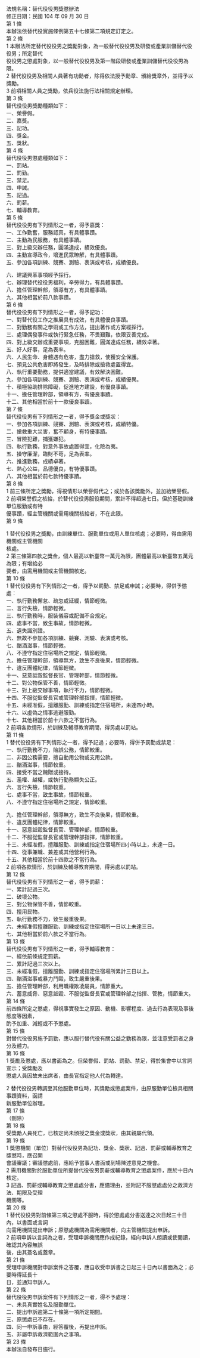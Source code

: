 法規名稱：替代役役男獎懲辦法  
修正日期：民國 104 年 09 月 30 日  
第 1 條  
本辦法依替代役實施條例第五十七條第二項規定訂定之。  
第 2 條  
1 本辦法所定替代役役男之獎勵對象，為一般替代役役男及研發或產業訓儲替代役役男；所定替代  
役役男之懲處對象，以一般替代役役男及第一階段研發或產業訓儲替代役役男為限。  
2 替代役役男及相關人員著有功勳者，除得依法授予勳章、頒給獎章外，並得予以獎勵。  
3 前項相關人員之獎勵，依兵役法施行法相關規定辦理。  
第 3 條  
替代役役男獎勵種類如下：  
一、榮譽假。  
二、嘉獎。  
三、記功。  
四、獎金。  
五、獎狀。  
第 4 條  
替代役役男懲處種類如下：  
一、罰站。  
二、罰勤。  
三、禁足。  
四、申誡。  
五、記過。  
六、罰薪。  
七、輔導教育。  
第 5 條  
替代役役男有下列情形之一者，得予嘉獎：  
一、工作勤奮，服務認真，有具體事蹟。  
二、主動為民服務，有具體事蹟。  
三、對上級交辦任務，圓滿達成，績效優良。  
四、主動宣導政令，增進民眾瞭解，有具體事蹟。  
五、參加各項訓練、競賽、測驗、表演或考核，成績優良。  


六、建議興革事項經予採行。  
七、辦理替代役役男福利，辛勞得力，有具體事蹟。  
八、擔任管理幹部，領導有方，有具體事蹟。  
九、其他相當於前八款事蹟。  
第 6 條  
替代役役男有下列情形之一者，得予記功：  
一、對替代役工作之推展具有成效，有具體優良事蹟。  
二、對勤務有關之學術或工作方法，提出著作或方案經採行。  
三、處理偶發事件或執行緊急任務，不畏艱難，依限妥善完成。  
四、對上級交辦或重要事項，克服困難，圓滿達成任務，績效卓著。  
五、好人好事，足為表率。  
六、人民生命、身體遇有危害，盡力搶救，使獲安全保護。  
七、預見公共危害即將發生，及時排除或搶救處置得宜。  
八、執行重要勤務，提供適當建議，有效解決困難。  
九、參加各項訓練、競賽、測驗、表演或考核，成績優異。  
十、積極協助排除障礙，促進地方建設，有優良事蹟。  
十一、擔任管理幹部，領導有方，有優良事蹟。  
十二、其他相當於前十一款優良事蹟。  
第 7 條  
替代役役男有下列情形之一者，得予獎金或獎狀：  
一、參加各項訓練、競賽、測驗、表演或考核，成績特優。  
二、搶救重大災害，奮不顧身，有特優事蹟。  
三、冒險犯難，捕獲嫌犯。  
四、執行勤務，對意外事故處置得宜，化險為夷。  
五、操守廉潔，臨財不苟，足為表率。  
六、推進勤務，成績卓著。  
七、熱心公益，品德優良，有特優事蹟。  
八、其他相當於前七款特優事蹟。  
第 8 條  
1 前三條所定之獎勵，得視情形以榮譽假代之；或於各該獎勵外，並加給榮譽假。  
2 前項榮譽假之核給，於替代役役男服役期間，累計不得超過七日。但於基礎訓練單位服勤或有特  
優事蹟，經主管機關或需用機關核給者，不在此限。  
第 9 條  


1 替代役役男之獎勵，由訓練單位、服勤單位或用人單位核處；必要時，得由需用機關或主管機關  
核處。  
2 第三條第四款之獎金，個人最高以新臺幣一萬元為限，團體最高以新臺幣五萬元為限；有增給必  
要者，由需用機關或主管機關核定。  
第 10 條  
1 替代役役男有下列情形之一者，得予以罰勤、禁足或申誡；必要時，得併予懲處：  
一、執行勤務懈怠、疏忽或延緩，情節輕微。  
二、言行失檢，情節輕微。  
三、執行勤務時，服裝儀容或配備不合規定。  
四、處事不當，致生事故，情節輕微。  
五、遺失識別證。  
六、無故不參加各項訓練、競賽、測驗、表演或考核。  
七、酗酒滋事，情節輕微。  
八、不遵守指定住宿場所之規定，情節輕微。  
九、擔任管理幹部，領導無方，致生不良後果，情節輕微。  
十、違反團體紀律，情節輕微。  
十一、惡意詆毀監督長官、管理幹部，情節輕微。  
十二、對公物保管不善，情節輕微。  
十三、對上級交辦事項，執行不力，情節輕微。  
十四、不服從監督長官或管理幹部指揮，情節輕微。  
十五、未經准假，擅離服勤、訓練或指定住宿場所，未達四小時。  
十六、以虛偽之情事逃避服勤。  
十七、其他相當於前十六款之不當行為。  
2 前項各款情形，於訓練及輔導教育期間，得另處以罰站。  
第 11 條  
1 替代役役男有下列情形之一者，得予記過；必要時，得併予罰勤或禁足：  
一、執行勤務不力，貽誤公務，情節較重。  
二、非因公務需要，擅自動用公物或支用公款。  
三、酗酒滋事，情節較重。  
四、接受不當之餽贈或接待。  
五、濫權、越權，或執行勤務顯失公正。  
六、言行失檢，情節較重。  
七、處事不當，致生事故，情節較重。  
八、不遵守指定住宿場所之規定，情節較重。  


九、擔任管理幹部，領導無方，致生不良後果，情節較重。  
十、違反團體紀律，情節較重。  
十一、惡意詆毀監督長官、管理幹部，情節較重。  
十二、不服從監督長官或管理幹部指揮，情節較重。  
十三、未經准假，擅離服勤、訓練或指定住宿場所四小時以上，未達一日。  
十四、從事兼職、兼差或其他營利行為。  
十五、其他相當於前十四款之不當行為。  
2 前項各款情形，於訓練及輔導教育期間，得另處以罰站。  
第 12 條  
替代役役男有下列情形之一者，得予罰薪：  
一、累計記過三次。  
二、破壞公物。  
三、對公物保管不善，情節較重。  
四、擅用民物。  
五、執行勤務不力，致生嚴重後果。  
六、未經准假擅離服勤、訓練或指定住宿場所一日以上未達三日。  
七、其他相當於前六款之不當行為。  
第 13 條  
替代役役男有下列情形之一者，得予輔導教育：  
一、經依前條規定罰薪。  
二、累計記過三次以上。  
三、未經准假，擅離服勤、訓練或指定住宿場所累計三日以上。  
四、酗酒滋事或暴力鬥毆，致生嚴重後果。  
五、擔任管理幹部，利用職權欺凌屬員，情節重大。  
六、蓄意威脅、惡意詆毀、不服從監督長官或管理幹部之指揮、管教，情節重大。  
第 14 條  
前四條所定之懲處，得視事實發生之原因、動機、影響程度、過去行為表現及事後態度等因素，  
酌予加重、減輕或不予懲處。  
第 15 條  
對替代役役男施予罰勤，應以服行替代役有關公益之勤務為限，並注意受罰者之身分及體力。  
第 16 條  
1 獎勵及懲處，應以書面為之。但榮譽假、罰站、罰勤、禁足，得於集會中以言詞宣示；受獎勵及  
懲處人員因故未出席者，由長官指定他人代為轉達。  


2 替代役役男轉調至其他服勤單位時，其獎勵或懲處案件，由原服勤單位檢具相關事蹟資料，函請  
新服勤單位辦理。  
第 17 條  
（刪除）  
第 18 條  
受獎勵人員死亡，已核定尚未頒授之獎金或獎狀，由其親屬代領。  
第 19 條  
1 獎懲機關（單位）對替代役役男為記功、獎金、獎狀、記過、罰薪或輔導教育之獎懲時，應召開  
會議審議；審議懲處前，應給予當事人書面或到場陳述意見之機會。  
2 需用機關對於服勤單位所提替代役役男罰薪或輔導教育之懲處案件，應於十日內核定。  
3 記過、罰薪或輔導教育之懲處處分書，應備理由，並附記不服懲處處分之救濟方法、期限及受理  
機關等。  
第 20 條  
1 替代役役男對前條第三項之懲處不服時，得於懲處處分書送達之次日起三十日內，以書面或言詞  
向需用機關提出申訴；原懲處機關為需用機關者，向主管機關提出申訴。  
2 前項申訴以言詞為之者，受理申訴機關應作成紀錄，經向申訴人朗讀或使閱讀，確認其內容無誤  
後，由其簽名或蓋章。  
第 21 條  
受理申訴機關對申訴案件之答覆，應自收受申訴書之日起三十日內以書面為之；必要時得延長十  
日，並通知申訴人。  
第 22 條  
替代役役男申訴案件有下列情形之一者，得不予處理：  
一、未具真實姓名及服勤單位。  
二、提出申訴逾第二十條第一項所定期間。  
三、原懲處已不存在。  
四、同一申訴事由，經答覆後，再提出申訴。  
五、非屬申訴救濟範圍內之事項。  
第 23 條  
本辦法自發布日施行。  



